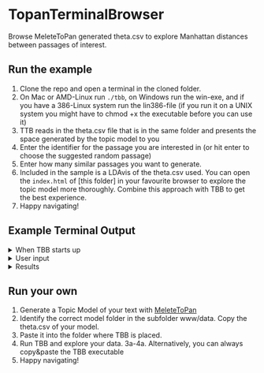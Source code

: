 # TopanTerminalBrowser

Browse MeleteToPan generated theta.csv to explore Manhattan distances between passages of interest.

## Run the example

1. Clone the repo and open a terminal in the cloned folder.
2. On Mac or AMD-Linux run `./tbb`, on Windows run the win-exe, and if you have a 386-Linux system run the lin386-file (if you run it on a UNIX system you might have to chmod +x the executable before you can use it)
3. TTB reads in the theta.csv file that is in the same folder and presents the space generated by the topic model to you
4. Enter the identifier for the passage you are interested in (or hit enter to choose the suggested random passage)
5. Enter how many similar passages you want to generate.
6. Included in the sample is a LDAvis of the theta.csv used. You can open the `index.html` of [this folder] in your favourite browser to explore the topic model more thoroughly. Combine this approach with TBB to get the best experience.
7. Happy navigating!

## Example Terminal Output

<details><summary>When TBB starts up</summary>
```
Locals-MacBook-Pro:TopanTerminalBrowser koentges$ ./tbb 
Reading file.
All is read.
Browsing through the space of the following topic dimensions:
Topic 1 ἡμῶν_ὑμῖν_ἡμᾶς_ἡμῖν_ὑμεῖς_ὑμᾶς_ἃ
Topic 2 ἡμῖν_ἡμᾶς_γε_ἡμῶν_μόνον_οὐδ_ἔσται
Topic 3 πρέσβεις_λακεδαιμονίους_λακεδαιμονίων_ξυμμαχίαν_λακεδαιμόνιοι_σφίσι_σπονδὰς
Topic 4 νῆες_νεῶν_εἴκοσι_πέντε_πελοποννήσιοι_δύο_δέκα
Topic 5 εὖ_δι_ἐξ_αἰεὶ_ὄντες_καλῶς_πλεῖστα
Topic 6 δὴ_πρὸ_ἐγένετο_πολέμου_γε_τοῦδε_χρόνον
Topic 7 νεῶν_ναυσὶν_νῆες_χίον_δέκα_χίων_χῖοι
Topic 8 σφῶν_ὅπως_πρέσβεις_ἔς_ξυμμάχους_χρήματα_πέμπειν
Topic 9 εἴ_τις_ἄν_οὐδ_δέ_τρόπῳ_κατ
Topic 10 αὐτὸν_αὐτὸς_αὐτῷ_ὢν_ἀθηναίοις_πρότερον_τισσαφέρνην
Topic 11 ἡμῖν_ἢν_ἧσσον_ᾧ_οὐχ_ἡμῶν_πλέον
Topic 12 τοιάδε_τοιαῦτα_αὐτὸς_εἶπεν_εἴ_εἶπον_λέγειν
Topic 13 κέρας_πολὺ_συρακοσίων_συρακόσιοι_στράτευμα_δεξιὸν_ξύμμαχοι
Topic 14 ὑμᾶς_ἡμᾶς_ἡμεῖς_ὑμῖν_ὦ_ὑμῶν_ὑπ
Topic 15 ἢν_λακεδαιμόνιοι_λακεδαιμονίοις_λακεδαιμονίων_σπονδὰς_δέ_ξυμμάχοις
Topic 16 συρακοσίων_συρακόσιοι_ὅπως_ναυσὶ_αὖθις_ᾗ_πρότερον
Topic 17 βρασίδας_αὐτὸς_αὐτῷ_ἔχων_τότε_ἑαυτοῦ_θρᾴκης
Topic 18 ᾗ_ὅπως_τείχους_πόλεως_τεῖχος_εἴ_τείχει
Topic 19 σφίσι_τούς_οὐχ_σφῶν_ἐκείνων_νομίζοντες_δὴ
Topic 20 τις_παρὰ_σφᾶς_οὐδ_ἔσεσθαι_πρὶν_ἔργῳ
Topic 21 ὄντες_ἑλλήνων_ὅσοι_ἄλλων_βαρβάρων_ποτε_ἕλληνες
Topic 22 ἄλλοι_ὁπλῖται_πάντες_μετ_ξύμμαχοι_οἷς_ἦλθον
Topic 23 καθ_ἄλλους_τήν_εἴ_πάλιν_κινδύνου_πάντα
Topic 24 θαλάσσης_ναυτικὸν_γῆς_πρότερον_νεῶν_πόλεμον_γῆν
Topic 25 πόλις_ἐξ_μέχρι_πρότερον_θαλάσσης_ποταμοῦ_ἀπ
Topic 26 μήτε_ξυμμάχους_ὅπλα_σφᾶς_λακεδαιμόνιοι_ἑαυτῶν_αὐτούς
Topic 27 θέρους_λακεδαιμόνιοι_ἐπιγιγνομένου_λακεδαιμονίων_χειμῶνος_ξύμμαχοι_πάλιν
Topic 28 γῆν_οἴκου_ἀνεχώρησαν_γῆς_ἐδῄουν_χρόνον_ἀφίκοντο
Topic 29 πόλεως_πόλει_πάντα_ἃ_ἄλλα_ὅπερ_τις
Topic 30 βασιλέως_ἢν_ἔφη_τις_δέ_πόλεις_βασιλεὺς
Topic 31 αὐτὸν_αὐτῷ_βασιλέα_παρὰ_δὴ_δι_λόγοις
Topic 32 πλείους_οὐδὲν_ἄλλοι_μέρος_τινας_ὁπλιτῶν_ἐλάσσους
Topic 33 οὐχ_αἰεὶ_πλεῖστον_ᾗ_οὔσης_πολὺ_γνώμῃ
Topic 34 πόλις_τινα_σφίσιν_καί_ἕκαστος_σφίσι_κατ
Topic 35 ὁπλίτας_ξυμμάχων_ἱππέας_χιλίους_νεῶν_εἴκοσι_τριάκοντα
Topic 36 τείχη_θάλασσαν_γῆν_εἶχον_πόλεως_στρατηγοῦντος_πάλιν
Topic 37 πλέον_δι_πόλει_ἐξ_πόλεις_ὅπερ_λόγου
Topic 38 αὐτῷ_ἔδει_δημοσθένης_ναύπακτον_ἀκαρνᾶνες_χωρίων_ναυσὶν
Topic 39 ἄλλα_πολλὰ_ὅσα_τότε_ἃ_χρήματα_τούτων
Topic 40 νήσῳ_λακεδαιμόνιοι_ἄνδρας_παρὰ_πύλον_ἀθηναίοις_μυτιληναίων
Topic 41 δῆμον_σφῶν_οὐδὲν_πράγματα_πολλοὺς_τἆλλα_ἄρχειν
Topic 42 νῆες_τεσσαράκοντα_δύο_πέντε_ἔτυχον_ναυσὶ_τριάκοντα
Topic 43 συρακοσίων_σικελίας_σικελίαν_στρατιᾷ_σικελῶν_συρακοσίοις_συρακούσας
Topic 44 τροπαῖον_νεκροὺς_ἔστησαν_ἔλαβον_μάχῃ_τούς_ὑποσπόνδους
Topic 45 πολέμῳ_ἐτελεύτα_ἐγένετο_τῷδε_ἔτος_θέρος_αὕτη
Topic 46 πόλεως_σταδίους_τεῖχος_βοιωτοὶ_μάχην_νυκτὸς_μάχης
Topic 47 ἔπειτα_ὅμως_μέν_πόλεως_πρὶν_ἄλλο_πόλεμον
Topic 48 κορινθίων_κερκυραῖοι_ἐκέλευον_κορινθίοις_σφίσιν_κορίνθιοι_πόλει
Topic 49 τρόπῳ_ἔξω_δέ_τινες_ἀπόλλωνος_πολλὰ_ὃ
Topic 50 ὁπλίταις_αὐτῷ_ξυμμάχων_τρόπῳ_νικίας_τούτῳ_ἑαυτῶν
-------------------------------
Significant distance has been set to:  0.1
Happy navigating!
```
</details>
<details><summary>User input</summary>
```
Enter URN (e.g.urn:cts:greekLit:tlg0003.tlg001.perseus-grc2:2.2.4):
Enter number of similar passages(e.g. 3):3
```
</details>

<details><summary>Results</summary>

------------------------------------------
You queried:
URN: urn:cts:greekLit:tlg0003.tlg001.perseus-grc2:2.2.4
Text: θέμενοι δὲ ἐς τὴν ἀγορὰν τὰ ὅπλα τοῖς μὲν ἐπαγαγομένοις οὐκ ἐπείθοντο ὥστε εὐθὺς ἔργου ἔχεσθαι καὶ ἰέναι ἐπὶ τὰς οἰκίας τῶν ἐχθρῶν, γνώμην δ᾽ ἐποιοῦντο κηρύγμασί τε χρήσασθαι ἐπιτηδείοις καὶ ἐς ξύμβασιν μᾶλλον καὶ φιλίαν τὴν πόλιν ἀγαγεῖν ʽκαὶ ἀνεῖπεν ὁ κῆρυξ, εἴ τις βούλεται κατὰ τὰ πάτρια τῶν πάντων Βοιωτῶν ξυμμαχεῖν, τίθεσθαι παρ᾽ αὑτοὺς τὰ ὅπλἀ, νομίζοντες σφίσι ῥᾳδίως τούτῳ τῷ τρόπῳ προσχωρήσειν τὴν πόλιν.

Three most important topics:
Topic 49 τρόπῳ_ἔξω_δέ_τινες_ἀπόλλωνος_πολλὰ_ὃ : 0.457714285714286
Topic 19 σφίσι_τούς_οὐχ_σφῶν_ἐκείνων_νομίζοντες_δὴ : 0.172
Topic 47 ἔπειτα_ὅμως_μέν_πόλεως_πρὶν_ἄλλο_πόλεμον : 0.143428571428571
------------------------------------------
------------------------------------------
Result: 1
Distance: 0.7390476190476194
URN: urn:cts:greekLit:tlg0003.tlg001.perseus-grc2:4.97.3
Text: πᾶσι γὰρ εἶναι καθεστηκὸς ἰόντας ἐπὶ τὴν ἀλλήλων ἱερῶν τῶν ἐνόντων ἀπέχεσθαι, Ἀθηναίους δὲ Δήλιον τειχίσαντας ἐνοικεῖν, καὶ ὅσα ἄνθρωποι ἐν βεβήλῳ δρῶσι πάντα γίγνεσθαι αὐτόθι, ὕδωρ τε ὃ ἦν ἄψαυστον σφίσι πλὴν πρὸς τὰ ἱερὰ χέρνιβι χρῆσθαι, ἀνασπάσαντας ὑδρεύεσθαι:

Three most important topics:
Topic 49 τρόπῳ_ἔξω_δέ_τινες_ἀπόλλωνος_πολλὰ_ὃ : 0.524761904761905
Topic 47 ἔπειτα_ὅμως_μέν_πόλεως_πρὶν_ἄλλο_πόλεμον : 0.286666666666667
Topic 15 ἢν_λακεδαιμόνιοι_λακεδαιμονίοις_λακεδαιμονίων_σπονδὰς_δέ_ξυμμάχοις : 0.0485714285714286

Topics with significant distance:
Distance Topic 19 σφίσι_τούς_οὐχ_σφῶν_ἐκείνων_νομίζοντες_δὴ : 0.17104761904761903
Distance Topic 47 ἔπειτα_ὅμως_μέν_πόλεως_πρὶν_ἄλλο_πόλεμον : 0.14323809523809602
------------------------------------------
------------------------------------------
Result: 2
Distance: 0.8182857142857145
URN: urn:cts:greekLit:tlg0003.tlg001.perseus-grc2:8.95.2
Text: Ἀθηναῖοι δὲ κατὰ τάχος καὶ ἀξυγκροτήτοις πληρώμασιν ἀναγκασθέντες χρήσασθαι, οἷα πόλεώς τε στασιαζούσης καὶ περὶ τοῦ μεγίστου ἐν τάχει βουλόμενοι βοηθῆσαι ʽΕὔβοια γὰρ αὐτοῖς ἀποκεκλῃμένης τῆς Ἀττικῆς πάντα ἦν̓, πέμπουσι Θυμοχάρη στρατηγὸν καὶ ναῦς ἐς Ἐρετρίαν,

Three most important topics:
Topic 49 τρόπῳ_ἔξω_δέ_τινες_ἀπόλλωνος_πολλὰ_ὃ : 0.358571428571429
Topic 28 γῆν_οἴκου_ἀνεχώρησαν_γῆς_ἐδῄουν_χρόνον_ἀφίκοντο : 0.215714285714286
Topic 17 βρασίδας_αὐτὸς_αὐτῷ_ἔχων_τότε_ἑαυτοῦ_θρᾴκης : 0.144285714285714

Topics with significant distance:
Distance Topic 17 βρασίδας_αὐτὸς_αὐτῷ_ἔχων_τότε_ἑαυτοῦ_θρᾴκης : 0.1437142857142854
Distance Topic 28 γῆν_οἴκου_ἀνεχώρησαν_γῆς_ἐδῄουν_χρόνον_ἀφίκοντο : 0.2151428571428574
Distance Topic 47 ἔπειτα_ὅμως_μέν_πόλεως_πρὶν_ἄλλο_πόλεμον : 0.14199999999999957
------------------------------------------
------------------------------------------
Result: 3
Distance: 0.8274285714285718
URN: urn:cts:greekLit:tlg0003.tlg001.perseus-grc2:7.87.2
Text: πάντα τε ποιούντων αὐτῶν διὰ στενοχωρίαν ἐν τῷ αὐτῷ καὶ προσέτι τῶν νεκρῶν ὁμοῦ ἐπ᾽ ἀλλήλοις ξυννενημένων, οἳ ἔκ τε τῶν τραυμάτων καὶ διὰ τὴν μεταβολὴν καὶ τὸ τοιοῦτον ἀπέθνῃσκον, καὶ ὀσμαὶ ἦσαν οὐκ ἀνεκτοί, καὶ λιμῷ ἅμα καὶ δίψῃ ἐπιέζοντο ʽἐδίδοσαν γὰρ αὐτῶν ἑκάστῳ ἐπὶ ὀκτὼ μῆνας κοτύλην ὕδατος καὶ δύο κοτύλας σίτοὐ, ἄλλα τε ὅσα εἰκὸς ἐν τῷ τοιούτῳ χωρίῳ ἐμπεπτωκότας κακοπαθῆσαι, οὐδὲν ὅτι οὐκ ἐπεγένετο αὐτοῖς:

Three most important topics:
Topic 49 τρόπῳ_ἔξω_δέ_τινες_ἀπόλλωνος_πολλὰ_ὃ : 0.600666666666667
Topic 35 ὁπλίτας_ξυμμάχων_ἱππέας_χιλίους_νεῶν_εἴκοσι_τριάκοντα : 0.134
Topic 10 αὐτὸν_αὐτὸς_αὐτῷ_ὢν_ἀθηναίοις_πρότερον_τισσαφέρνην : 0.100666666666667

Topics with significant distance:
Distance Topic 10 αὐτὸν_αὐτὸς_αὐτῷ_ὢν_ἀθηναίοις_πρότερον_τισσαφέρνην : 0.10009523809523843
Distance Topic 19 σφίσι_τούς_οὐχ_σφῶν_ἐκείνων_νομίζοντες_δὴ : 0.1713333333333333
Distance Topic 35 ὁπλίτας_ξυμμάχων_ἱππέας_χιλίους_νεῶν_εἴκοσι_τριάκοντα : 0.13342857142857142
Distance Topic 49 τρόπῳ_ἔξω_δέ_τινες_ἀπόλλωνος_πολλὰ_ὃ : 0.142952380952381
------------------------------------------
</details>

## Run your own

1. Generate a Topic Model of your text with [MeleteToPan](https://github.com/ThomasK81/ToPan)
2. Identify the correct model folder in the subfolder www/data. Copy the theta.csv of your model.
3. Paste it into the folder where TBB is placed.
4. Run TBB and explore your data. 
3a-4a. Alternatively, you can always copy&paste the TBB executable 
5. Happy navigating!
